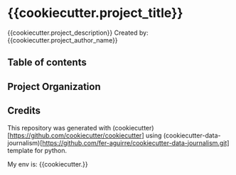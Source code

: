 # {{cookiecutter.project_title}}
{{cookiecutter.project_description}}
Created by: {{cookiecutter.project_author_name}}

## Table of contents

## Project Organization

## Credits
This repository was generated with (cookiecutter)[https://github.com/cookiecutter/cookiecutter] using (cookiecutter-data-journalism)[https://github.com/fer-aguirre/cookiecutter-data-journalism.git] template for python.

My env is: {{cookiecutter.}}